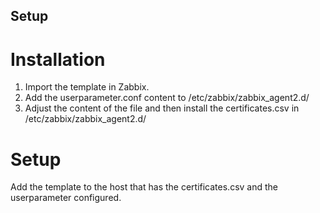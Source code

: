 ## Setup

# Installation
1. Import the template in Zabbix.
2. Add the userparameter.conf content to /etc/zabbix/zabbix_agent2.d/
3. Adjust the content of the file and then install the certificates.csv in /etc/zabbix/zabbix_agent2.d/

# Setup
Add the template to the host that has the certificates.csv and the userparameter configured.
